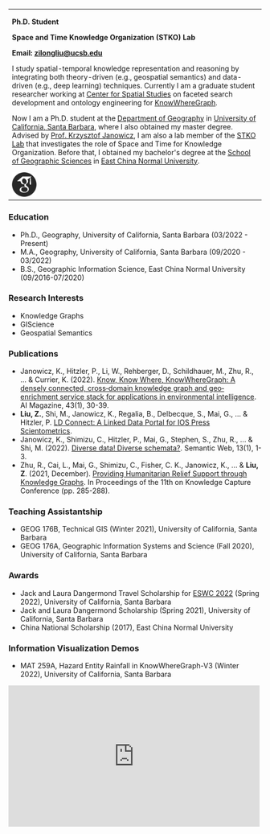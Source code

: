 <table border="0">
  <tr>
    <td width="100%">
      <p><b>Ph.D. Student</b></p>
      <p><b>Space and Time Knowledge Organization (STKO) Lab</b></p>
      <p><b>Email: <a href="mailto:zilongliu@ucsb.edu">zilongliu@ucsb.edu</a></b></p>
      <p>I study spatial-temporal knowledge representation and reasoning by integrating both theory-driven (e.g., geospatial semantics) and data-driven (e.g., deep learning) techniques. Currently I am a graduate student researcher working at <a href="http://spatial.ucsb.edu">Center for Spatial Studies</a> on faceted search development and ontology engineering for <a href="http://knowwheregraph.org">KnowWhereGraph</a>.</p>
      <p>Now I am a Ph.D. student at the <a href="https://www.geog.ucsb.edu">Department of Geography</a> in <a href="https://www.ucsb.edu">University of California, Santa Barbara</a>, where I also obtained my master degree. Advised by <a href="https://www.geog.ucsb.edu/people/faculty/krzysztof-janowicz">Prof. Krzysztof Janowicz</a>, I am also a lab member of the <a href="https://github.com/stko-lab">STKO Lab</a> that investigates the role of Space and Time for Knowledge Organization. Before that, I obtained my bachelor's degree at the <a href="http://www.geo.ecnu.edu.cn/?classid=9193">School of Geographic Sciences</a> in <a href="https://english.ecnu.edu.cn">East China Normal University</a>.</p>
      <a href="https://scholar.google.com/citations?user=UqappoUAAAAJ&hl=en"><img src="google-scholar.png" height="10%" width="10%"/></a>
    </td>
  </tr>
</table>

### Education
- Ph.D., Geography, University of California, Santa Barbara (03/2022 - Present)
- M.A., Geography, University of California, Santa Barbara (09/2020 - 03/2022)
- B.S., Geographic Information Science, East China Normal University (09/2016-07/2020)

### Research Interests
- Knowledge Graphs
- GIScience
- Geospatial Semantics

### Publications
- Janowicz, K., Hitzler, P., Li, W., Rehberger, D., Schildhauer, M., Zhu, R., ... & Currier, K. (2022). <a href="https://onlinelibrary.wiley.com/doi/pdf/10.1002/aaai.12043">Know, Know Where, KnowWhereGraph: A densely connected, cross‐domain knowledge graph and geo‐enrichment service stack for applications in environmental intelligence</a>. AI Magazine, 43(1), 30-39.
- <b>Liu, Z.</b>, Shi, M., Janowicz, K., Regalia, B., Delbecque, S., Mai, G., ... & Hitzler, P. <a href="https://people.cs.ksu.edu/~hitzler/pub2/2022-ESWC-LDConnect.pdf">LD Connect: A Linked Data Portal for IOS Press Scientometrics</a>.
- Janowicz, K., Shimizu, C., Hitzler, P., Mai, G., Stephen, S., Zhu, R., ... & Shi, M. (2022). <a href="https://content.iospress.com/download/semantic-web/sw210453?id=semantic-web%2Fsw210453">Diverse data! Diverse schemata?</a>. Semantic Web, 13(1), 1-3.
- Zhu, R., Cai, L., Mai, G., Shimizu, C., Fisher, C. K., Janowicz, K., ... & <b>Liu, Z</b>. (2021, December). <a href="https://dl.acm.org/doi/pdf/10.1145/3460210.3493581">Providing Humanitarian Relief Support through Knowledge Graphs</a>. In Proceedings of the 11th on Knowledge Capture Conference (pp. 285-288).

### Teaching Assistantship
- GEOG 176B, Technical GIS (Winter 2021), University of California, Santa Barbara
- GEOG 176A, Geographic Information Systems and Science (Fall 2020), University of California, Santa Barbara

### Awards
- Jack and Laura Dangermond Travel Scholarship for <a href="https://2022.eswc-conferences.org/">ESWC 2022</a> (Spring 2022), University of California, Santa Barbara
- Jack and Laura Dangermond Scholarship (Spring 2021), University of California, Santa Barbara
- China National Scholarship (2017), East China Normal University

### Information Visualization Demos
- MAT 259A, Hazard Entity Rainfall in KnowWhereGraph-V3 (Winter 2022), University of California, Santa Barbara
<iframe width="500" height="281" src="https://www.youtube.com/embed/X-KcjtGzTrM" title="YouTube video player" frameborder="0" allow="accelerometer; autoplay; clipboard-write; encrypted-media; gyroscope; picture-in-picture" allowfullscreen></iframe>
